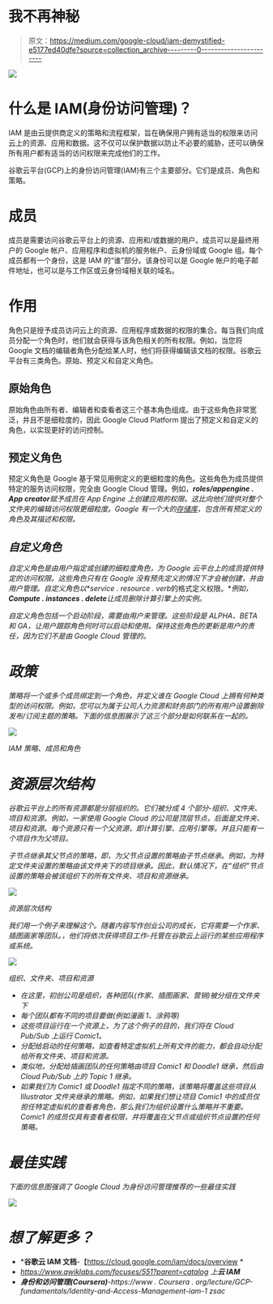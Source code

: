 # 我不再神秘

> 原文：<https://medium.com/google-cloud/iam-demystified-e5177ed40dfe?source=collection_archive---------0----------------------->

![](img/594eedd29af7b5ce9194e0d4b2d956c5.png)

# 什么是 IAM(身份访问管理)？

IAM 是由云提供商定义的策略和流程框架，旨在确保用户拥有适当的权限来访问云上的资源、应用和数据。这不仅可以保护数据以防止不必要的威胁，还可以确保所有用户都有适当的访问权限来完成他们的工作。

谷歌云平台(GCP)上的身份访问管理(IAM)有三个主要部分。它们是成员、角色和策略。

# 成员

成员是需要访问谷歌云平台上的资源、应用和/或数据的用户。成员可以是最终用户的 Google 帐户、应用程序和虚拟机的服务帐户、云身份域或 Google 组。每个成员都有一个身份，这是 IAM 的“谁”部分。该身份可以是 Google 帐户的电子邮件地址，也可以是与工作区或云身份域相关联的域名。

# 作用

角色只是授予成员访问云上的资源、应用程序或数据的权限的集合。每当我们向成员分配一个角色时，他们就会获得与该角色相关的所有权限。例如，当您将 Google 文档的编辑者角色分配给某人时，他们将获得编辑该文档的权限。谷歌云平台有三类角色。原始、预定义和自定义角色。

## 原始角色

原始角色由所有者、编辑者和查看者这三个基本角色组成。由于这些角色非常宽泛，并且不是细粒度的，因此 Google Cloud Platform 提出了预定义和自定义的角色，以实现更好的访问控制。

## 预定义角色

预定义角色是 Google 基于常见用例定义的更细粒度的角色。这些角色为成员提供特定的服务访问权限，完全由 Google Cloud 管理。例如，***roles/appengine . App creator****赋予成员在 App Engine 上创建应用的权限。这比向他们提供对整个文件夹的编辑访问权限更细粒度。Google 有一个大的[存储库](https://cloud.google.com/iam/docs/understanding-roles)，包含所有预定义的角色及其描述和权限。*

## *自定义角色*

*自定义角色是由用户指定或创建的细粒度角色，为 Google 云平台上的成员提供特定的访问权限。这些角色只有在 Google 没有预先定义的情况下才会被创建，并由用户管理。自定义角色以***service . resource . verb*的格式定义权限。**例如，***Compute . instances . delete***让成员删除计算引擎上的实例。*

*自定义角色包括一个启动阶段，需要由用户来管理。这些阶段是 ALPHA、BETA 和 GA，让用户跟踪角色何时可以启动和使用。保持这些角色的更新是用户的责任，因为它们不是由 Google Cloud 管理的。*

# *政策*

*策略将一个或多个成员绑定到一个角色，并定义谁在 Google Cloud 上拥有何种类型的访问权限。例如，您可以为属于公司人力资源和财务部门的所有用户设置删除发布/订阅主题的策略。下面的信息图展示了这三个部分是如何联系在一起的。*

*![](img/6ac71760743cdd9bc94d2237a12ebfdd.png)*

*IAM 策略、成员和角色*

# *资源层次结构*

*谷歌云平台上的所有资源都是分层组织的。它们被分成 4 个部分-组织、文件夹、项目和资源。例如，一家使用 Google Cloud 的公司是顶层节点，后面是文件夹、项目和资源。每个资源只有一个父资源，即计算引擎、应用引擎等。并且只能有一个项目作为父项目。*

*子节点继承其父节点的策略，即，为父节点设置的策略由子节点继承。例如，为特定文件夹设置的策略由该文件夹下的项目继承。因此，默认情况下，在“组织”节点设置的策略会被该组织下的所有文件夹、项目和资源继承。*

*![](img/e2524fa26ba9049675df0a1c66eaea96.png)*

*资源层次结构*

*我们用一个例子来理解这个。随着内容写作创业公司的成长，它将需要一个作家、插图画家等团队。，他们将依次获得项目工作-托管在谷歌云上运行的某些应用程序或系统。*

*![](img/2f3faf30bef040b97022a48522bb139e.png)*

*组织、文件夹、项目和资源*

*   *在这里，初创公司是组织，各种团队(作家、插图画家、营销)被分组在文件夹下*
*   *每个团队都有不同的项目要做(例如漫画 1、涂鸦等)*
*   *这些项目运行在一个资源上，为了这个例子的目的，我们将在 Cloud Pub/Sub 上运行 Comic1。*
*   *分配给启动的任何策略，如查看特定虚拟机上所有文件的能力，都会自动分配给所有文件夹、项目和资源。*
*   *类似地，分配给插画团队的任何策略由项目 Comic1 和 Doodle1 继承，然后由 Cloud Pub/Sub 上的 Topic 1 继承。*
*   *如果我们为 Comic1 或 Doodle1 指定不同的策略，该策略将覆盖这些项目从 Illustrator 文件夹继承的策略。例如，如果我们想让项目 Comic1 中的成员仅担任特定虚拟机的查看者角色，那么我们为组织设置什么策略并不重要。Comic1 的成员仅具有查看者权限，并将覆盖在父节点或组织节点设置的任何策略。*

# *最佳实践*

*下面的信息图强调了 Google Cloud 为身份访问管理推荐的一些最佳实践*

*![](img/a0e7775461c1ad50e11f0a27872f189e.png)*

# *想了解更多？*

*   ***谷歌云 IAM 文档**-【https://cloud.google.com/iam/docs/overview *
*   *https://www.qwiklabs.com/focuses/551?parent=catalog 上**云 IAM***
*   ***身份和访问管理(Coursera)**-https://www . Coursera . org/lecture/GCP-fundamentals/Identity-and-Access-Management-iam-1 zsac*